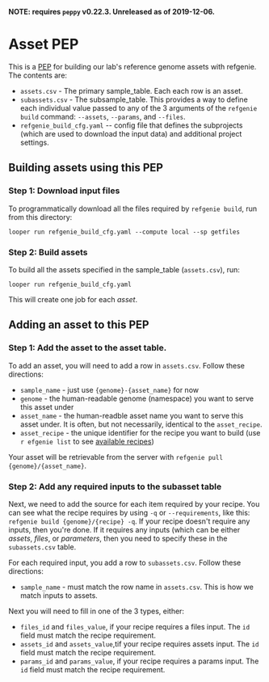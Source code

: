 **NOTE: requires `peppy` v0.22.3. Unreleased as of 2019-12-06.**

# Asset PEP

This is a [PEP](https://pepkit.github.io) for building our lab's reference genome assets with refgenie. The contents are:

- `assets.csv` - The primary sample_table. Each each row is an asset. 
- `subassets.csv` - The subsample_table. This provides a way to define each individual value passed to any of the 3 arguments of the `refgenie build` command: `--assets`, `--params`, and `--files`. 
- `refgenie_build_cfg.yaml` -- config file that defines the subprojects (which are used to download the input data) and additional project settings.

## Building assets using this PEP

### Step 1: Download input files

To programmatically download all the files required by `refgenie build`, run from this directory:

```
looper run refgenie_build_cfg.yaml --compute local --sp getfiles
```

### Step 2: Build assets

To build all the assets specified in the sample_table (`assets.csv`), run:

```
looper run refgenie_build_cfg.yaml
```

This will create one job for each *asset*.

## Adding an asset to this PEP

### Step 1: Add the asset to the asset table.

To add an asset, you will need to add a row in `assets.csv`. Follow these directions:

- `sample_name` - just use `{genome}-{asset_name}` for now
- `genome` - the human-readable genome (namespace) you want to serve this asset under
- `asset_name` - the human-readble asset name you want to serve this asset under. It is often, but not necessarily, identical to the `asset_recipe`.
- `asset_recipe` - the unique identifier for the recipe you want to build (use `r efgenie list` to see [available recipes](http://refgenie.databio.org/en/latest/build/))

Your asset will be retrievable from the server with `refgenie pull {genome}/{asset_name}`.

### Step 2: Add any required inputs to the subasset table

Next, we need to add the source for each item required by your recipe. You can see what the recipe requires by using `-q` or `--requirements`, like this: `refgenie build {genome}/{recipe} -q`. If your recipe doesn't require any inputs, then you're done. If it requires any inputs (which can be either *assets*, *files*, or *parameters*, then you need to specify these in the `subassets.csv` table.

For each required input, you add a row to `subassets.csv`. Follow these directions:
- `sample_name` - must match the row name in `assets.csv`. This is how we match inputs to assets.

Next you will need to fill in one of the 3 types, either: 
- `files_id` and `files_value`, if your recipe requires a files input. The `id` field must match the recipe requirement.
- `assets_id` and `assets_value`,tif your recipe requires assets input. The `id` field must match the recipe requirement.
- `params_id` and `params_value`, if your recipe requires a params input. The `id` field must match the recipe requirement.


